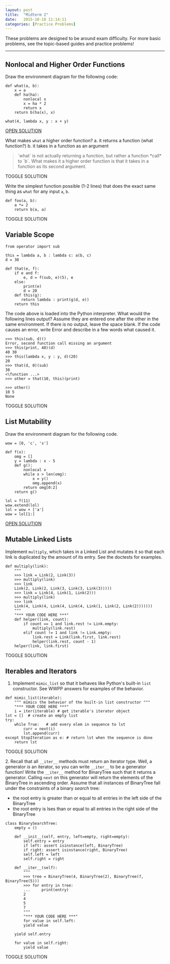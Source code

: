 ```yaml
---
layout: post
title:  "Midterm 2"
date:   2015-10-18 11:14:11
categories: [Practice Problems]
---
```


<p>These problems are designed to be around exam difficulty. For more basic problems, see the topic-based guides and practice problems!</p>

---

<a name="nonlocal" class="anchor"></a>
## Nonlocal and Higher Order Functions
Draw the environment diagram for the following code:

    def what(a, b):
        x = a
        def ha(ha):
            nonlocal x
            x = ha * 2
            return x
        return b(ha(x), x)

    what(4, lambda x, y : x + y)

<a class="btn btn-default" target="_blank" href="http://pythontutor.com/visualize.html#code=def+what(a,+b%29%3A%0A++++x+%3D+a%0A++++def+ha(ha%29%3A%0A++++++++nonlocal+x%0A++++++++x+%3D+ha+*+2%0A++++++++return+x%0A++++return+b(ha(x%29,+x%29%0A%0Awhat(4,+lambda+x,+y+%3A+x%29&mode=display&origin=opt-frontend.js&cumulative=false&heapPrimitives=false&textReferences=false&py=3&rawInputLstJSON=%5B%5D&curInstr=0">OPEN SOLUTION</a>  

What makes `what` a higher order function?
a. it returns a function (what function?)
b. it takes in a function as an argument

<blockquote class="solution-4">`what` is not actually returning a function, but rather a function *call* to `b`. What makes it a higher order function is that it takes in a function as its second argument.</blockquote>

<a class="solution-toggle-4 btn btn-default">TOGGLE SOLUTION</a>

Write the simplest function possible (1-2 lines) that does the exact same thing as `what` for any input `a`, `b`. 

<pre class="solution-3"><code>def foo(a, b):
    a *= 2
    return b(a, a)</code></pre>

<a class="solution-toggle-3 btn btn-default">TOGGLE SOLUTION</a>


<a name="scope" class="anchor"></a>
## Variable Scope
    
    from operator import sub

    this = lambda a, b : lambda c: a(b, c)
    d = 30

    def that(e, f):
        if e and f:
            e, d = f(sub, e)(5), e
        else:
            print(e)
            d = 20
        def this(g):
           return lambda : print(g(d, e))
        return this

The code above is loaded into the Python interpreter. What would the following lines output? Assume they are entered one after the other in the same environment. If there is no output, leave the space blank. If the code causes an error, write Error and describe in a few words what caused it. 
   
<pre><code>>>> this(sub, d)()
<span class="solution">Error, second function call missing an argument</span>
>>> this(print, 40)(d)
<span class="solution">40 30</span>
>>> this(lambda x, y : y, d)(20)
<span class="solution">20</span>
>>> that(d, 0)(sub)
<span class="solution">30<br><\function ...></span>
>>> other = that(10, this)(print)
<span class="solution"></span>
>>> other() 
<span class="solution">10 5<br>None</span></code></pre>

<a class="solution-toggle btn btn-default">TOGGLE SOLUTION</a>

<a name="list-mut" class="anchor"></a> 
## List Mutability
Draw the environment diagram for the following code.  
    
    wow = [0, 'c', 's']

    def f(x):
        omg = []
        y = lambda : x - 5
        def g():
            nonlocal x
            while x > len(omg):
                x = y()
                omg.append(x)
            return omg[0:2]
        return g()

    lol = f(11)
    wow.extend(lol)
    lol = wow + ['a']
    wow = lol[1:]

<a class="btn btn-default" target="_blank" href="http://www.pythontutor.com/visualize.html#code=wow+%3D+%5B0,+'c',+'s'%5D%0A%0Adef+f(x%29%3A%0A++++omg+%3D+%5B%5D%0A++++y+%3D+lambda+%3A+x+-+5%0A++++def+g(%29%3A%0A++++++++nonlocal+x%0A++++++++while+x+%3E+len(omg%29%3A%0A++++++++++++x+%3D+y(%29%0A++++++++++++omg.append(x%29%0A++++++++return+omg%5B0%3A2%5D%0A++++return+g(%29%0A%0Alol+%3D+f(11%29%0Awow.extend(lol%29%0Alol+%3D+wow+%2B+%5B'a'%5D%0Awow+%3D+lol%5B1%3A%5D&mode=display&origin=opt-frontend.js&cumulative=true&heapPrimitives=false&textReferences=false&py=3&rawInputLstJSON=%5B%5D&curInstr=28">OPEN SOLUTION</a>

<a name="link" class="anchor"></a> 
## Mutable Linked Lists 
Implement `multiply`, which takes in a Linked List and mutates it so that each link is duplicated by the amount of its entry. See the doctests for examples.

<pre><code>def multiply(link):
    """ 
    >>> link = Link(2, Link(3))
    >>> multiply(link)
    >>> link
    Link(2, Link(2, Link(3, Link(3, Link(3)))))
    >>> link = Link(4, Link(1, Link(2)))
    >>> multiply(link)
    >>> link
    Link(4, Link(4, Link(4, Link(4, Link(1, Link(2, Link(2)))))))
    """ 
    <span class="solution-prompt">"*** YOUR CODE HERE ***"</span>
    <span class="solution-p">def helper(link, count):
        if count == 1 and link.rest != Link.empty:
            multiply(link.rest)
        elif count != 1 and link != Link.empty:
            link.rest = Link(link.first, link.rest)
            helper(link.rest, count - 1)
    helper(link, link.first)</span></code></pre>

<a class="solution-toggle-p btn btn-default">TOGGLE SOLUTION</a>
      
<a name="iter" class="anchor"></a>  
## Iterables and Iterators
1. Implement `mimic_list` so that it behaves like Python's built-in `list` constructor. See WWPP answers for examples of the behavior.

<pre><code>def mimic_list(iterable):
    """ mimics the behavior of the built-in list constructor """
    <span class="solution-3-prompt">"*** YOUR CODE HERE ***"</span>
    <span class="solution-3-p">i = iter(iterable) # get iterable's iterator object
lst = []  # create an empty list
try:
    while True:   # add every elem in sequence to lst
        curr = next(i)
        lst.append(curr)
except StopIteration as e: # return lst when the sequence is done
    return lst  </span></code></pre>

<a class="solution-toggle-3-p btn btn-default">TOGGLE SOLUTION</a>

<span>2</span>. Recall that all `__iter__` methods must return an iterator type. Well, a generator *is* an iterator, so you can write `__iter__` to be a generator function! Write the `__iter__` method for BinaryTree such that it returns a generator. Calling `next` on this generator will return the elements of the BinaryTree in ascending order. Assume that all instances of BinaryTree fall under the constraints of a binary *search* tree: 

* the root entry is greater than or equal to all entries in the left side of the BinaryTree
* the root entry is lses than or equal to all entries in the right side of the BinaryTree  

<pre><code>class BinarySearchTree:
    empty = ()

    def __init__(self, entry, left=empty, right=empty):
        self.entry = entry
        if left: assert isinstance(left, BinaryTree) 
        if right: assert isinstance(right, BinaryTree)
        self.left = left
        self.right = right

    def __iter__(self):
        """
        >>> tree = BinaryTree(4, BinaryTree(2), BinaryTree(7, BinaryTree(5)))
        >>> for entry in tree:
        ...     print(entry)
        2
        4
        5
        7
        """
        <span class="solution-4-prompt">"*** YOUR CODE HERE ***"</span>
    <span class="solution-4-p">    for value in self.left:
        yield value

    yield self.entry

    for value in self.right:
        yield value</span></code></pre>

<a class="solution-toggle-4-p btn btn-default">TOGGLE SOLUTION</a>